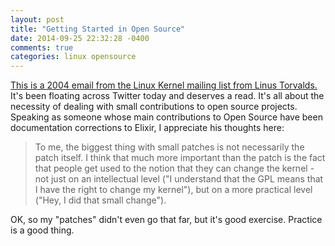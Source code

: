 ```yaml
---
layout: post
title: "Getting Started in Open Source"
date: 2014-09-25 22:32:28 -0400
comments: true
categories: linux opensource
---
```

[This is a 2004 email from the Linux Kernel mailing list from Linus Torvalds.](https://lkml.org/lkml/2004/12/20/255)  It's been floating across Twitter today and deserves a read.  It's all about the necessity of dealing with small contributions to open source projects. Speaking as someone whose main contributions to Open Source have been documentation corrections to Elixir, I appreciate his thoughts here:

> To me, the biggest thing with small patches is not necessarily the patch itself. I think that much more important than the patch is the fact that people get used to the notion that they can change the kernel - not just on an intellectual level ("I understand that the GPL means that I have the right to change my kernel"), but on a more practical level ("Hey, I did that small change").

OK, so my "patches" didn't even go that far, but it's good exercise. Practice is a good thing.
